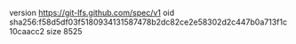 version https://git-lfs.github.com/spec/v1
oid sha256:f58d5df03f5180934131587478b2dc82ce2e58302d2c447b0a713f1c10caacc2
size 8525
